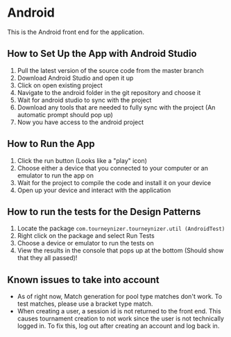 # Android
This is the Android front end for the application.

## How to Set Up the App with Android Studio

1. Pull the latest version of the source code from the master branch
2. Download Android Studio and open it up
3. Click on open existing project
4. Navigate to the android folder in the git repository and choose it
5. Wait for android studio to sync with the project 
6. Download any tools that are needed to fully sync with the project (An automatic prompt should pop up)
8. Now you have access to the android project

## How to Run the App

1. Click the run button (Looks like a "play" icon)
2. Choose either a device that you connected to your computer or an emulator to run the app on
3. Wait for the project to compile the code and install it on your device
4. Open up your device and interact with the application

## How to run the tests for the Design Patterns

1. Locate the package ```com.tourneynizer.tourneynizer.util (AndroidTest)```
2. Right click on the package and select Run Tests
3. Choose a device or emulator to run the tests on
4. View the results in the console that pops up at the bottom (Should show that they all passed)!

## Known issues to take into account

* As of right now, Match generation for pool type matches don't work. To test matches, please use a bracket type match.
* When creating a user, a session id is not returned to the front end. This causes tournament creation to not work since the user is not technically logged in. To fix this, log out after creating an account and log back in.
